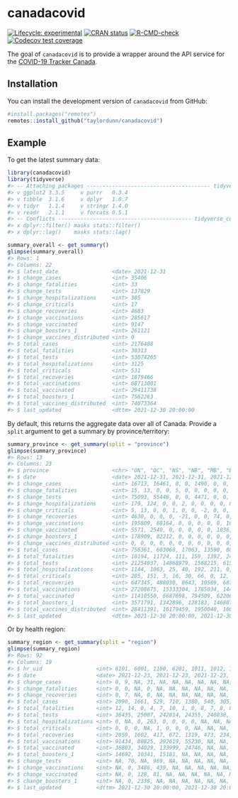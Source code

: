 
<!-- README.md is generated from README.Rmd. Please edit that file -->

# canadacovid

<!-- badges: start -->

[![Lifecycle:
experimental](https://img.shields.io/badge/lifecycle-experimental-orange.svg)](https://lifecycle.r-lib.org/articles/stages.html#experimental)
[![CRAN
status](https://www.r-pkg.org/badges/version/canadacovid)](https://CRAN.R-project.org/package=canadacovid)
[![R-CMD-check](https://github.com/taylordunn/canadacovid/workflows/R-CMD-check/badge.svg)](https://github.com/taylordunn/canadacovid/actions)
[![Codecov test
coverage](https://codecov.io/gh/taylordunn/canadacovid/branch/main/graph/badge.svg)](https://app.codecov.io/gh/taylordunn/canadacovid?branch=main)
<!-- badges: end -->

The goal of `canadacovid` is to provide a wrapper around the API service
for the [COVID-19 Tracker Canada](https://covid19tracker.ca/).

## Installation

You can install the development version of `canadacovid` from GitHub:

``` r
#install.packages("remotes")
remotes::install_github("taylordunn/canadacovid")
```

## Example

To get the latest summary data:

``` r
library(canadacovid)
library(tidyverse)
#> -- Attaching packages --------------------------------------- tidyverse 1.3.1 --
#> v ggplot2 3.3.5     v purrr   0.3.4
#> v tibble  3.1.6     v dplyr   1.0.7
#> v tidyr   1.1.4     v stringr 1.4.0
#> v readr   2.1.1     v forcats 0.5.1
#> -- Conflicts ------------------------------------------ tidyverse_conflicts() --
#> x dplyr::filter() masks stats::filter()
#> x dplyr::lag()    masks stats::lag()

summary_overall <- get_summary()
glimpse(summary_overall)
#> Rows: 1
#> Columns: 22
#> $ latest_date                 <date> 2021-12-31
#> $ change_cases                <int> 35406
#> $ change_fatalities           <int> 33
#> $ change_tests                <int> 137829
#> $ change_hospitalizations     <int> 305
#> $ change_criticals            <int> 17
#> $ change_recoveries           <int> 4683
#> $ change_vaccinations         <int> 285617
#> $ change_vaccinated           <int> 9147
#> $ change_boosters_1           <int> 261121
#> $ change_vaccines_distributed <int> 0
#> $ total_cases                 <int> 2176408
#> $ total_fatalities            <int> 30313
#> $ total_tests                 <int> 53074265
#> $ total_hospitalizations      <int> 3125
#> $ total_criticals             <int> 531
#> $ total_recoveries            <int> 1879466
#> $ total_vaccinations          <int> 68713001
#> $ total_vaccinated            <int> 29411738
#> $ total_boosters_1            <int> 7562263
#> $ total_vaccines_distributed  <int> 74073364
#> $ last_updated                <dttm> 2021-12-30 20:00:00
```

By default, this returns the aggregate data over all of Canada. Provide
a `split` argument to get a summary by province/territory:

``` r
summary_province <- get_summary(split = "province")
glimpse(summary_province)
#> Rows: 13
#> Columns: 23
#> $ province                    <chr> "ON", "QC", "NS", "NB", "MB", "BC", "PE", ~
#> $ date                        <date> 2021-12-31, 2021-12-31, 2021-12-31, 2021-~
#> $ change_cases                <int> 16713, 16461, 0, 0, 1490, 0, 0, 742, 0, 0,~
#> $ change_fatalities           <int> 15, 13, 0, 0, 5, 0, 0, 0, 0, 0, 0, 0, 0
#> $ change_tests                <int> 75093, 55446, 0, 0, 4471, 0, 0, 2819, 0, 0~
#> $ change_hospitalizations     <int> 179, 124, 0, 0, 2, 0, 0, 0, 0, 0, 0, 0, 0
#> $ change_criticals            <int> 5, 13, 0, 0, 1, 0, 0, -2, 0, 0, 0, 0, 0
#> $ change_recoveries           <int> 4630, 0, 0, 0, -21, 0, 0, 74, 0, 0, 0, 0, 0
#> $ change_vaccinations         <int> 195809, 88164, 0, 0, 0, 0, 0, 1644, 0, 0, ~
#> $ change_vaccinated           <int> 5571, 2540, 0, 0, 0, 0, 0, 1036, 0, 0, 0, ~
#> $ change_boosters_1           <int> 178909, 82212, 0, 0, 0, 0, 0, 0, 0, 0, 0, ~
#> $ change_vaccines_distributed <int> 0, 0, 0, 0, 0, 0, 0, 0, 0, 0, 0, 0, 0
#> $ total_cases                 <int> 756361, 603068, 17063, 13590, 80096, 25105~
#> $ total_fatalities            <int> 10194, 11724, 111, 159, 1392, 2420, 0, 955~
#> $ total_tests                 <int> 21254037, 14868979, 1568215, 615048, 12743~
#> $ total_hospitalizations      <int> 1144, 1063, 25, 40, 192, 211, 0, 79, 371, ~
#> $ total_criticals             <int> 205, 151, 3, 16, 30, 66, 0, 12, 48, 0, 0, ~
#> $ total_recoveries            <int> 647345, 488030, 8643, 10589, 68780, 230784~
#> $ total_vaccinations          <int> 27208675, 15333304, 1785034, 1445189, 2441~
#> $ total_vaccinated            <int> 11410550, 6687698, 794509, 622069, 1037539~
#> $ total_boosters_1            <int> 3571791, 1342896, 128183, 146807, 276639, ~
#> $ total_vaccines_distributed  <int> 28411391, 16179459, 1950040, 1604365, 2885~
#> $ last_updated                <dttm> 2021-12-30 20:00:00, 2021-12-30 20:00:00, ~
```

Or by health region:

``` r
summary_region <- get_summary(split = "region")
glimpse(summary_region)
#> Rows: 92
#> Columns: 19
#> $ hr_uid                 <int> 6101, 6001, 1100, 6201, 1011, 1012, 1013, 1014,~
#> $ date                   <date> 2021-12-23, 2021-12-23, 2021-12-23, 2021-12-28~
#> $ change_cases           <int> 0, 9, NA, 31, NA, NA, NA, NA, NA, NA, NA, NA, N~
#> $ change_fatalities      <int> 0, 0, NA, 0, NA, NA, NA, NA, NA, NA, NA, NA, NA~
#> $ change_recoveries      <int> 0, 7, NA, 0, NA, NA, NA, NA, NA, NA, NA, NA, NA~
#> $ total_cases            <int> 2090, 1661, 529, 710, 1380, 540, 305, 42, 685, ~
#> $ total_fatalities       <int> 12, 14, 0, 4, 7, 10, 1, 0, 8, 7, 8, 87, 290, 85~
#> $ total_tests            <int> 36435, 25087, 242814, 24355, 240838, 54999, 532~
#> $ total_hospitalizations <int> 0, NA, 0, 263, 0, 0, 0, 0, NA, NA, NA, NA, 17, ~
#> $ total_criticals        <int> 0, 0, 0, NA, 1, 0, 0, 0, NA, NA, NA, NA, 2, 18,~
#> $ total_recoveries       <int> 2059, 1602, 417, 672, 1319, 473, 234, 41, 640, ~
#> $ total_vaccinations     <int> 91434, 80825, 292619, 55230, NA, NA, NA, NA, NA~
#> $ total_vaccinated       <int> 36803, 34029, 133999, 24746, NA, NA, NA, NA, NA~
#> $ total_boosters_1       <int> 14692, 10341, 15181, NA, NA, NA, NA, NA, NA, NA~
#> $ change_tests           <int> NA, 70, NA, 969, NA, NA, NA, NA, NA, NA, NA, NA~
#> $ change_vaccinations    <int> NA, 0, 3486, 439, NA, NA, NA, NA, NA, NA, NA, N~
#> $ change_vaccinated      <int> NA, 0, 128, 81, NA, NA, NA, NA, NA, NA, NA, NA,~
#> $ change_boosters_1      <int> NA, 0, 2336, NA, NA, NA, NA, NA, NA, NA, NA, NA~
#> $ last_updated           <dttm> 2021-12-30 20:00:00, 2021-12-30 20:00:00, 2021~
```
